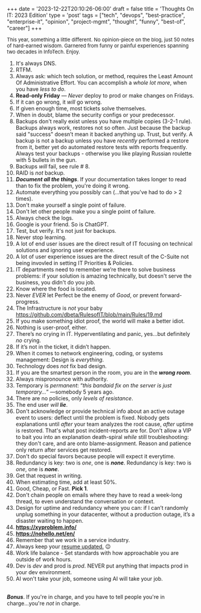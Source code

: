 +++
date = '2023-12-22T20:10:26-06:00'
draft = false
title = 'Thoughts On IT: 2023 Edition'
type = 'post'
tags = ["tech", "devops", "best-practice", "enterprise-it", "opinion", "project-mgmt", "thought", "funny", "best-of", "career"]
+++

  <style type="text/css">
        .e-mail:before {
            content: attr(data-website) "\0040" attr(data-user);
            unicode-bidi: bidi-override;
            direction: rtl;
        }
    </style>

<div style="font-size: 13px;">
This year, something a little different.  No opinion-piece on the blog, just 50 notes of hard-earned wisdom.  Garnered from funny or painful experiences spanning two decades in InfoTech. Enjoy. 
</div>

1. It's always DNS.
2. RTFM.
3. Always ask: which tech solution, or method, requires the Least Amount Of Administrative Effort. You can accomplish a *whole lot more*, when you have *less to do*.
4. **Read-only Friday** — *Never* deploy to prod or make changes on Fridays.
5. If it can go wrong, it *will* go wrong.
6. If given enough time, most tickets solve themselves.
7. When in doubt, blame the security configs or your predecessor.
8. Backups don't really exist unless you have multiple copies (3-2-1 rule). Backups always work, restores not so often.  Just because the backup said "success" doesn’t mean it backed anything up. Trust, but verify. A backup is not a backup unless you have *recently* performed a restore from it, better yet do automated restore tests with reports frequently. Always test your backups - otherwise you like playing Russian roulette with 5 bullets in the gun.
9. Backups *will* fail, see rule # 8.
10. RAID is *not* backup.
11. ***Document all the things***. If your documentation takes longer to read than to fix the problem, you're doing it wrong.
12. Automate everything you possibly can (...that you've had to do > 2 times).
13. Don't make yourself a single point of failure.
14. Don't let other people make you a single point of failure.
15. Always check the logs.
16. Google is your friend. So is ChatGPT.
17. Test, but verify.  It's not just for backups.
18. Never stop learning.
19. A lot of end user issues are the direct result of IT focusing on technical solutions and ignoring user experience.
20. A lot of user experience issues are the direct result of the C-Suite not being invovled in setting IT Priorities & Policies.
21. IT departments need to remember we’re there to solve business problems: if your solution is amazing technically, but doesn't serve the business, you didn't do you job.
22. Know where the food is located.
23. Never *EVER* let Perfect be the enemy of *Good*, or prevent forward-progress.
24. The Infrastructure is *not* your baby https://github.com/dbeta/RulesofIT/blob/main/Rules/19.md
25. If you make something idiot proof, the world will make a better idiot.
26. Nothing is user-proof, either.
27. There’s no crying in IT. Hyperventilating and panic, yes...but definitely *no* crying.
28. If it’s not in the ticket, it didn’t happen.
29. When it comes to network engineering, coding, or systems management: Design is *everything*.
30. Technology does *not* fix bad design.
31. If you are the smartest person in the room, you are in the ***wrong room***.
32. Always mispronounce with authority.
33. Temporary is *permanent*: “*this bandaid fix on the server is just temporary...*” —somebody 5 years ago.
34. There are no policies, only *levels of resistance*.
35. The end user *will* ***lie***.
36. Don't acknowledge or provide technical info about an active outage event to users: deflect until the problem is fixed. Nobody gets explanations until *after* your team analyzes the root cause, *after* uptime is restored. That's what post incident-reports are for.  Don't allow a VIP to bait you into an explanation death-spiral *while* still troubleshooting: they don't care, and are onto blame-assignment. Reason and patience only return after services get restored.
37. Don't do special favors because people will expect it everytime.
38. Redundancy is key: two is *one*, one is ***none***.  Redundancy is key: two is *one*, one is ***none***.
39. Get that request in writing.
40. When estimating time, add at least 50%.
41. Good, Cheap, or Fast. **Pick 1**.
42. Don't chain people on emails where they have to read a week-long thread, to even understand the conversation or context.
43. Design for uptime and redundancy where you can: if I can’t randomly unplug something in your datacenter, without a production outage, it’s a disaster waiting to happen.
44. <b>https://xyproblem.info/</b>
45. <b>https://nohello.net/en/</b>
46. Remember that we work in a service industry.
47. ⁠Always keep your <a href="https://julianwest.me/Resume/">resume updated.</a> 😉
48. Work life balance - Set standards with how approachable you are outside of work hours.
49. Dev is *dev* and prod is *prod*. NEVER put anything that impacts prod in your dev environment. 
50. AI won't take your job, someone using AI will take your job. <br /> <br />

***Bonus***. If you're in charge, and you have to tell people you're in charge...you're *not* in charge.